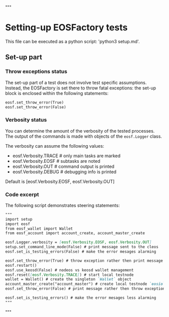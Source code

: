 """
# Setting-up EOSFactory tests

This file can be executed as a python script: 'python3 setup.md'.

## Set-up part

### Throw exceptions status

The set-up part of a test does not involve test specific assumptions.
Instead, the EOSFactory is set there to throw fatal exceptions: the set-up
block is enclosed within the following statements:

```md
eosf.set_throw_error(True)
eosf.set_throw_error(False)
```

### Verbosity status

You can determine the amount of the verbosity of the tested processes.
The output of the commands is made with objects of the `eosf.Logger` class.

The verbosity can assume the following values:

* eosf.Verbosity.TRACE      # only main tasks are marked
* eosf.Verbosity.EOSF       # subtasks are noted
* eosf.Verbosity.OUT        # command output is printed
* eosf.Verbosity.DEBUG      # debugging info is printed

Default is [eosf.Verbosity.EOSF, eosf.Verbosity.OUT]

### Code excerpt

The following script demonstrates steering statements:

```md
"""
import setup
import eosf
from eosf_wallet import Wallet
from eosf_account import account_create, account_master_create

eosf.Logger.verbosity = [eosf.Verbosity.EOSF, eosf.Verbosity.OUT]
setup.set_command_line_mode(False) # print message sent to the cleos
eosf.set_is_testing_errors(False) # make the error mesages alarming

eosf.set_throw_error(True) # throw exception rather then print message
eosf.restart()
eosf.use_keosd(False) # nodeos vs keosd wallet management
eosf.reset([eosf.Verbosity.TRACE]) # start local testnode
wallet = Wallet() # create the singleton `Wallet` object
account_master_create("account_master") # create local testnode `eosio` account
eosf.set_throw_error(False) # print message rather then throw exception

eosf.set_is_testing_errors() # make the error mesages less alarming
"""
```
"""